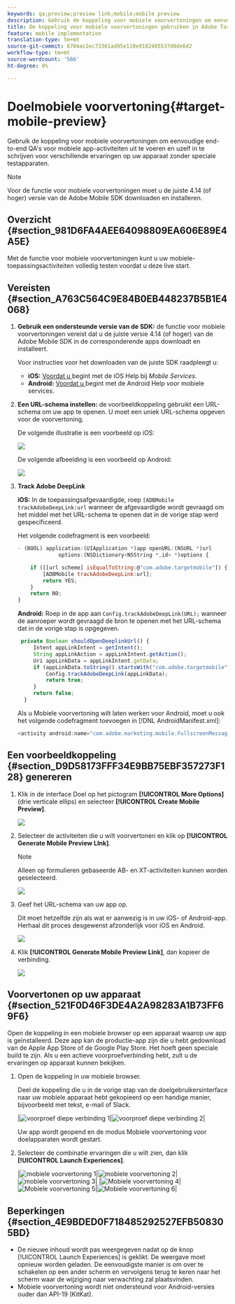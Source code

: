 ```yaml
---
keywords: qa;preview;preview link;mobile;mobile preview
description: Gebruik de koppeling voor mobiele voorvertoningen om eenvoudige end-to-end QA's voor mobiele app-activiteiten uit te voeren en uzelf in te schrijven voor verschillende ervaringen op uw apparaat zonder speciale testapparaten.
title: De koppeling voor mobiele voorvertoningen gebruiken in Adobe Target mobile
feature: mobile implementation
translation-type: tm+mt
source-git-commit: 6704ac2ec73361ad95e110e9182485537d0de642
workflow-type: tm+mt
source-wordcount: '566'
ht-degree: 0%

---
```



# Doelmobiele voorvertoning{#target-mobile-preview}

Gebruik de koppeling voor mobiele voorvertoningen om eenvoudige end-to-end QA&#39;s voor mobiele app-activiteiten uit te voeren en uzelf in te schrijven voor verschillende ervaringen op uw apparaat zonder speciale testapparaten.

>[!NOTE]
>
>Voor de functie voor mobiele voorvertoningen moet u de juiste 4.14 (of hoger) versie van de Adobe Mobile SDK downloaden en installeren.

## Overzicht {#section_981D6FA4AEE64098809EA606E89E4A5E}

Met de functie voor mobiele voorvertoningen kunt u uw mobiele-toepassingsactiviteiten volledig testen voordat u deze live start.

## Vereisten {#section_A763C564C9E84B0EB448237B5B1E4068}

1. **Gebruik een ondersteunde versie van de SDK:** de functie voor mobiele voorvertoningen vereist dat u de juiste versie 4.14 (of hoger) van de Adobe Mobile SDK in de corresponderende apps downloadt en installeert.

   Voor instructies voor het downloaden van de juiste SDK raadpleegt u:

   * **iOS:** [Voordat u ](https://experienceleague.adobe.com/docs/mobile-services/ios/getting-started-ios/requirements.html) begint met de iOS Help bij  *Mobile Services*.
   * **Android:** [Voordat u ](https://experienceleague.adobe.com/docs/mobile-services/android/getting-started-android/requirements.html) begint met de Android Help *voor* mobiele services.

1. **Een URL-schema instellen:** de voorbeeldkoppeling gebruikt een URL-schema om uw app te openen. U moet een uniek URL-schema opgeven voor de voorvertoning.

   De volgende illustratie is een voorbeeld op iOS:

   ![](assets/mobile-preview-url-scheme-ios.png)

   De volgende afbeelding is een voorbeeld op Android:

   ![](assets/Android_Deeplink.png)

1. **Track Adobe DeepLink**

   **iOS:** In de toepassingsafgevaardigde, roep  `[ADBMobile trackAdobeDeepLink:url` wanneer de afgevaardigde wordt gevraagd om het middel met het URL-schema te openen dat in de vorige stap werd gespecificeerd.

   Het volgende codefragment is een voorbeeld:

   ```javascript
   - (BOOL) application:(UIApplication *)app openURL:(NSURL *)url 
                options:(NSDictionary<NSString *,id> *)options { 
   
       if ([[url scheme] isEqualToString:@"com.adobe.targetmobile"]) { 
           [ADBMobile trackAdobeDeepLink:url]; 
           return YES; 
       } 
       return NO; 
   } 
   ```

   **Android:** Roep in de app aan  `Config.trackAdobeDeepLink(URL);` wanneer de aanroeper wordt gevraagd de bron te openen met het URL-schema dat in de vorige stap is opgegeven.

   ```javascript
    private Boolean shouldOpenDeeplinkUrl() { 
        Intent appLinkIntent = getIntent(); 
        String appLinkAction = appLinkIntent.getAction(); 
        Uri appLinkData = appLinkIntent.getData; 
        if (appLinkData.toString().startsWith("com.adobe.targetmobile")) { 
            Config.trackAdobeDeepLink(appLinkData); 
            return true; 
        } 
        return false; 
     }
   ```

   Als u Mobiele voorvertoning wilt laten werken voor Android, moet u ook het volgende codefragment toevoegen in [!DNL AndroidManifest.xml]:

   ```javascript
   <activity android:name="com.adobe.marketing.mobile.FullscreenMessageActivity" />
   ```

## Een voorbeeldkoppeling {#section_D9D58173FFF34E9BB75EBF357273F128} genereren

1. Klik in de interface Doel op het pictogram **[!UICONTROL More Options]** (drie verticale ellips) en selecteer **[!UICONTROL Create Mobile Preview]**.

   ![](assets/mobile-preview-create.png)

1. Selecteer de activiteiten die u wilt voorvertonen en klik op **[!UICONTROL Generate Mobile Preview LInk]**.

   >[!NOTE]
   >
   >Alleen op formulieren gebaseerde AB- en XT-activiteiten kunnen worden geselecteerd.

   ![](assets/mobile-preview-select-activities.png)

1. Geef het URL-schema van uw app op.

   Dit moet hetzelfde zijn als wat er aanwezig is in uw iOS- of Android-app. Herhaal dit proces desgewenst afzonderlijk voor iOS en Android.

   ![](assets/mobile-preview-enter-url-scheme.png)

1. Klik **[!UICONTROL Generate Mobile Preview Link]**, dan kopieer de verbinding.

   ![](assets/mobile-preview-generate-and-copy.png)

## Voorvertonen op uw apparaat {#section_521F0D46F3DE4A2A98283A1B73FF69F6}

Open de koppeling in een mobiele browser op een apparaat waarop uw app is geïnstalleerd. Deze app kan de productie-app zijn die u hebt gedownload van de Apple App Store of de Google Play Store. Het hoeft geen speciale build te zijn. Als u een actieve voorproefverbinding hebt, zult u de ervaringen op apparaat kunnen bekijken.

1. Open de koppeling in uw mobiele browser.

   Deel de koppeling die u in de vorige stap van de doelgebruikersinterface naar uw mobiele apparaat hebt gekopieerd op een handige manier, bijvoorbeeld met tekst, e-mail of Slack.

   |![voorproef diepe verbinding 1](/help/c-target-mobile-app/assets/mobile-preview-open-deeplink.png)|![voorproef diepe verbinding 2](/help/c-target-mobile-app/assets/mobile-preview-open-app.png)|

   Uw app wordt geopend en de modus Mobiele voorvertoning voor doelapparaten wordt gestart.

1. Selecteer de combinatie ervaringen die u wilt zien, dan klik **[!UICONTROL Launch Experiences]**.

   |![mobiele voorvertoning 1](/help/c-target-mobile-app/assets/mobile-preview-experience-selection-1.png)|![mobiele voorvertoning 2](/help/c-target-mobile-app/assets/mobile-preview-experience-result-1-france.png)|![mobiele voorvertoning 3](/help/c-target-mobile-app/assets/mobile-preview-experience-result-1-shipfree.png)|
|![Mobiele voorvertoning 4](/help/c-target-mobile-app/assets/mobile-preview-experience-selection-2.png)|![Mobiele voorvertoning 5](/help/c-target-mobile-app/assets/mobile-preview-experience-result-2-aus.png)|![Mobiele voorvertoning 6](/help/c-target-mobile-app/assets/mobile-preview-experience-result-2-10off.png)|

## Beperkingen {#section_4E9BDED0F718485292527EFB508305BD}

* De nieuwe inhoud wordt pas weergegeven nadat op de knop [!UICONTROL Launch Experiences] is geklikt. De weergave moet opnieuw worden geladen. De eenvoudigste manier is om over te schakelen op een ander scherm en vervolgens terug te keren naar het scherm waar de wijziging naar verwachting zal plaatsvinden.
* Mobiele voorvertoning wordt niet ondersteund voor Android-versies ouder dan API-19 (KitKat).